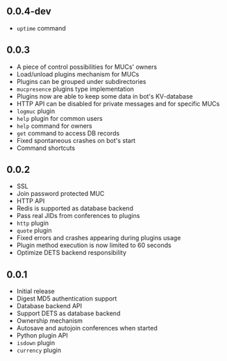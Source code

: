## 0.0.4-dev

  * ``uptime`` command

## 0.0.3

  * A piece of control possibilities for MUCs' owners
  * Load/unload plugins mechanism for MUCs
  * Plugins can be grouped under subdirectories
  * ``mucpresence`` plugins type implementation
  * Plugins now are able to keep some data in bot's KV-database
  * HTTP API can be disabled for private messages and for specific MUCs
  * ``logmuc`` plugin
  * ``help`` plugin for common users
  * ``help`` command for owners
  * ``get`` command to access DB records
  * Fixed spontaneous crashes on bot's start
  * Command shortcuts

## 0.0.2

  * SSL
  * Join password protected MUC
  * HTTP API
  * Redis is supported as database backend
  * Pass real JIDs from conferences to plugins
  * ``http`` plugin
  * ``quote`` plugin
  * Fixed errors and crashes appearing during plugins usage
  * Plugin method execution is now limited to 60 seconds
  * Optimize DETS backend responsibility

## 0.0.1

  * Initial release
  * Digest MD5 authentication support
  * Database backend API
  * Support DETS as database backend
  * Ownership mechanism
  * Autosave and autojoin conferences when started
  * Python plugin API
  * ``isdown`` plugin
  * ``currency`` plugin
